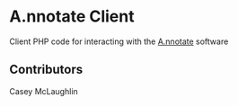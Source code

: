 A.nnotate Client
================

Client PHP code for interacting with the [A.nnotate](http://a.nnotate.com/ "A.nnotate Home Page") software


Contributors
------------
Casey McLaughlin